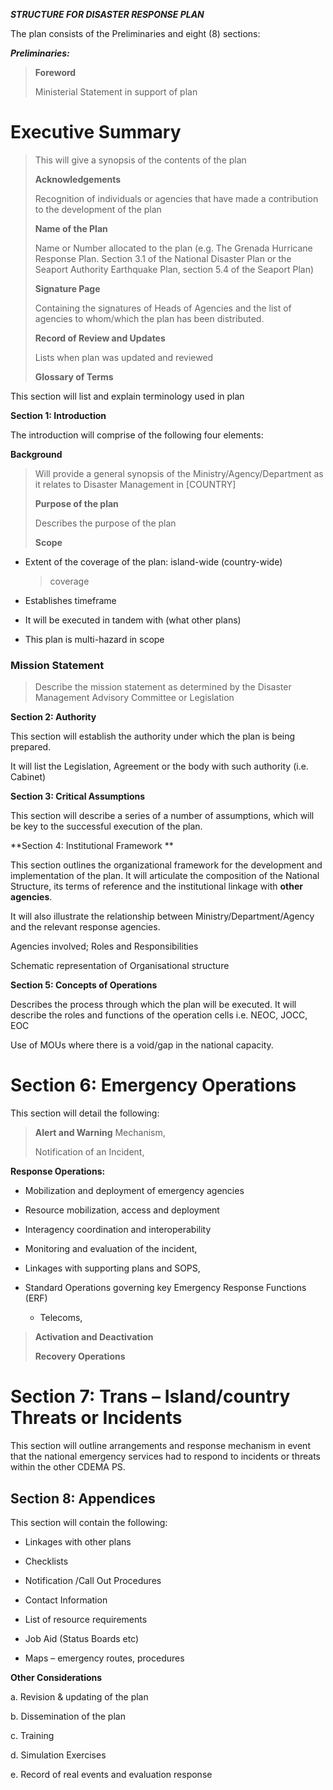 ***STRUCTURE FOR DISASTER RESPONSE PLAN***

The plan consists of the Preliminaries and eight (8) sections:

***Preliminaries:***

> **Foreword**
>
> Ministerial Statement in support of plan

Executive Summary
=================

> This will give a synopsis of the contents of the plan
>
> **Acknowledgements**
>
> Recognition of individuals or agencies that have made a contribution
> to the development of the plan
>
> **Name of the Plan**
>
> Name or Number allocated to the plan (e.g. The Grenada Hurricane
> Response Plan. Section 3.1 of the National Disaster Plan or the
> Seaport Authority Earthquake Plan, section 5.4 of the Seaport Plan)
>
> **Signature Page**
>
> Containing the signatures of Heads of Agencies and the list of
> agencies to whom/which the plan has been distributed.
>
> **Record of Review and Updates**
>
> Lists when plan was updated and reviewed
>
> **Glossary of Terms**

This section will list and explain terminology used in plan

**Section 1: Introduction**

The introduction will comprise of the following four elements:

**Background**

> Will provide a general synopsis of the Ministry/Agency/Department as
> it relates to Disaster Management in \[COUNTRY\]
>
> **Purpose of the plan**
>
> Describes the purpose of the plan
>
> **Scope**

-   Extent of the coverage of the plan: island-wide (country-wide)
    > coverage

-   Establishes timeframe

-   It will be executed in tandem with (what other plans)

-   This plan is multi-hazard in scope

### 

### 

### Mission Statement

> Describe the mission statement as determined by the Disaster
> Management Advisory Committee or Legislation

**Section 2: Authority**

This section will establish the authority under which the plan is being
prepared.

It will list the Legislation, Agreement or the body with such authority
(i.e. Cabinet)

**Section 3: Critical Assumptions**

This section will describe a series of a number of assumptions, which
will be key to the successful execution of the plan.

**Section 4: Institutional Framework **

This section outlines the organizational framework for the development
and implementation of the plan. It will articulate the composition of
the National Structure, its terms of reference and the institutional
linkage with **other agencies**.

It will also illustrate the relationship between
Ministry/Department/Agency and the relevant response agencies.

Agencies involved; Roles and Responsibilities

Schematic representation of Organisational structure

**Section 5: Concepts of Operations**

Describes the process through which the plan will be executed. It will
describe the roles and functions of the operation cells i.e. NEOC, JOCC,
EOC

Use of MOUs where there is a void/gap in the national capacity.

Section 6: Emergency Operations
===============================

This section will detail the following:

> **Alert and Warning** Mechanism,
>
> Notification of an Incident,

**Response Operations:**

-   Mobilization and deployment of emergency agencies

-   Resource mobilization, access and deployment

-   Interagency coordination and interoperability

-   Monitoring and evaluation of the incident,

-   Linkages with supporting plans and SOPS,

-   Standard Operations governing key Emergency Response Functions (ERF)
    - Telecoms,

> **Activation and Deactivation**
>
> **Recovery Operations**

Section 7: Trans – Island/country Threats or Incidents
======================================================

This section will outline arrangements and response mechanism in event
that the national emergency services had to respond to incidents or
threats within the other CDEMA PS.

Section 8: Appendices
---------------------

This section will contain the following:

-   Linkages with other plans

-   Checklists

-   Notification /Call Out Procedures

-   Contact Information

-   List of resource requirements

-   Job Aid (Status Boards etc)

-   Maps – emergency routes, procedures

**Other Considerations**

a.  Revision & updating of the plan

b.  Dissemination of the plan

c.  Training

d.  Simulation Exercises

e.  Record of real events and evaluation response


